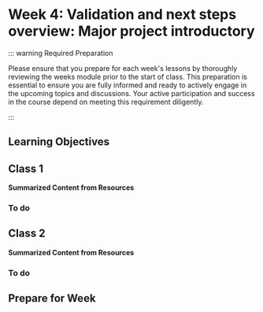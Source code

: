 # Week 4: Validation and next steps overview: Major project introductory

::: warning Required Preparation

Please ensure that you prepare for each week's lessons by thoroughly reviewing the weeks module prior to the start of class. This preparation is essential to ensure you are fully informed and ready to actively engage in the upcoming topics and discussions. Your active participation and success in the course depend on meeting this requirement diligently.

:::

## Learning Objectives

## Class 1

**Summarized Content from Resources**

### To do

## Class 2

**Summarized Content from Resources**

### To do

## Prepare for Week
